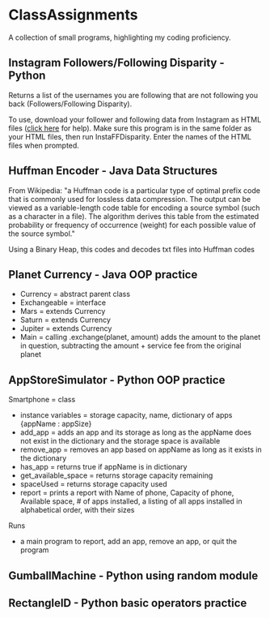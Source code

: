 # ClassAssignments
A collection of small programs, highlighting my coding proficiency.

## Instagram Followers/Following Disparity - Python
Returns a list of the usernames you are following that are not following you back (Followers/Following Disparity).

To use, download your follower and following data from Instagram as HTML files ([click here](https://help.instagram.com/181231772500920) for help).  Make sure this program is in the same folder as your HTML files, then run InstaFFDisparity.  Enter the names of the HTML files when prompted.

## Huffman Encoder - Java Data Structures
From Wikipedia: "a Huffman code is a particular type of optimal prefix code that is commonly used for lossless data compression. The output can be viewed as a variable-length code table for encoding a source symbol (such as a character in a file). The algorithm derives this table from the estimated probability or frequency of occurrence (weight) for each possible value of the source symbol."

Using a Binary Heap, this codes and decodes txt files into Huffman codes

## Planet Currency - Java OOP practice
- Currency = abstract parent class
- Exchangeable = interface
- Mars = extends Currency
- Saturn = extends Currency
- Jupiter = extends Currency
- Main = calling .exchange(planet, amount) adds the amount to the planet in question, subtracting the amount + service fee from the original planet

## AppStoreSimulator - Python OOP practice
Smartphone = class
 - instance variables = storage capacity, name, dictionary of apps {appName : appSize}
 - add_app = adds an app and its storage as long as the appName does not exist in the dictionary and the storage space is available
 - remove_app = removes an app based on appName as long as it exists in the dictionary
 - has_app = returns true if appName is in dictionary
 - get_available_space = returns storage capacity remaining
 - spaceUsed = returns storage capacity used
 - report = prints a report with Name of phone, Capacity of phone, Available space, # of apps installed, a listing of all apps installed in alphabetical order, with their sizes

Runs
 - a main program to report, add an app, remove an app, or quit the program

## GumballMachine - Python using random module

## RectangleID - Python basic operators practice
